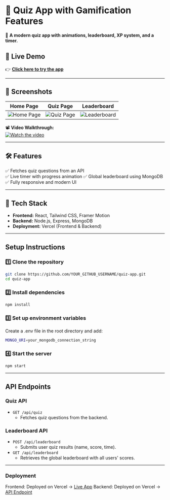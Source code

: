 # 🎯 Quiz App with Gamification Features  

🚀 **A modern quiz app with animations, leaderboard, XP system, and a timer.**  

## 🌟 Live Demo  
👉 **[Click here to try the app](https://quiz-assignment-two.vercel.app/)**  

---

## 📸 Screenshots  
| Home Page | Quiz Page | Leaderboard |
|-----------|----------|-------------|
| ![Home Page](public/screenshot1.png) | ![Quiz Page](public/screenshot2.png) | ![Leaderboard](public/screenshot3.png) |

📽️ **Video Walkthrough:**  
[![Watch the video](https://img.youtube.com/vi/YOUR_VIDEO_ID/0.jpg)](https://youtu.be/YOUR_VIDEO_ID)  

---

## 🛠️ Features  
✅ Fetches quiz questions from an API  
✅ Live timer with progress animation 
✅ Global leaderboard using MongoDB  
✅ Fully responsive and modern UI  

---

## 🚀 Tech Stack  
- **Frontend:** React, Tailwind CSS, Framer Motion  
- **Backend:** Node.js, Express, MongoDB
- **Deployment:** Vercel (Frontend & Backend)  

---

## Setup Instructions  

### 1️⃣ Clone the repository 
```bash
git clone https://github.com/YOUR_GITHUB_USERNAME/quiz-app.git
cd quiz-app
```
### 2️⃣ Install dependencies
```bash
npm install
```
### 3️⃣ Set up environment variables
Create a .env file in the root directory and add:
```bash
MONGO_URI=your_mongodb_connection_string
```
### 4️⃣ Start the server
```bash
npm start
```
---
## API Endpoints

### Quiz API
- `GET /api/quiz`  
  - Fetches quiz questions from the backend.

### Leaderboard API
- `POST /api/leaderboard`  
  - Submits user quiz results (name, score, time).
- `GET /api/leaderboard`  
  - Retrieves the global leaderboard with all users' scores.
---

### Deployment
Frontend: Deployed on Vercel → [Live App](https://quiz-assignment-two.vercel.app/)
Backend: Deployed on Vercel → [API Endpoint](https://quiz-assignment-bkbt.vercel.app/)








